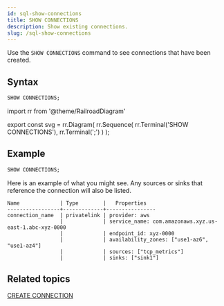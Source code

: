 ```yaml
---
id: sql-show-connections
title: SHOW CONNECTIONS
description: Show existing connections.
slug: /sql-show-connections
---
```


Use the `SHOW CONNECTIONS` command to see connections that have been created.

## Syntax

```sql
SHOW CONNECTIONS;
```


import rr from '@theme/RailroadDiagram'

export const svg = rr.Diagram(
    rr.Sequence(
        rr.Terminal('SHOW CONNECTIONS'),
        rr.Terminal(';')
    )
);

<drawer SVG={svg} />


## Example

```sql
SHOW CONNECTIONS;
```

Here is an example of what you might see. Any sources or sinks that reference the connection will also be listed.

```
Name             | Type        |   Properties
-----------------+-------------+----------------
connection_name  | privatelink | provider: aws
                 |             | service_name: com.amazonaws.xyz.us-east-1.abc-xyz-0000
                 |             | endpoint_id: xyz-0000
                 |             | availability_zones: ["use1-az6", "use1-az4"]
                 |             | sources: ["tcp_metrics"]
                 |             | sinks: ["sink1"]
```

## Related topics
[CREATE CONNECTION](sql-create-connection.md)